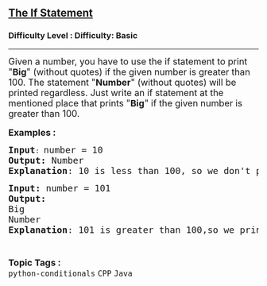 <h2><a href="https://www.geeksforgeeks.org/problems/the-if-statement/1?page=1&category=CPP&status=unsolved&sortBy=submissions">The If Statement</a></h2><h3>Difficulty Level : Difficulty: Basic</h3><hr><div class="problems_problem_content__Xm_eO"><p><span style="font-size: 18px;">Given a number, you have to use the if statement to print "<strong>Big</strong>" (without quotes) if the given number is greater than 100. The statement "<strong>Number</strong>" (without quotes) will be printed regardless.&nbsp;</span><span style="font-size: 18px;">Just write an if statement at the mentioned place that prints "</span><strong style="font-size: 18px;">Big</strong><span style="font-size: 18px;">" if the given number is greater than 100.</span><br><br><span style="font-size: 18px;"><strong>Examples :</strong></span></p>
<pre><span style="font-size: 18px;"><strong>Input</strong></span>: <span style="font-size: 18px;">number = 10
<strong>Output:</strong> Number&nbsp;
<strong>Explanation</strong>: 10 is less than 100, so we don't print Big and Number will be printed by default.
</span></pre>
<pre><span style="font-size: 18px;"><strong>Input: </strong>number = 101
<strong>Output:<br></strong>Big
Number
<strong>Explanation</strong>: 101 is greater than 100,so we print Big.</span></pre></div><br><p><span style=font-size:18px><strong>Topic Tags : </strong><br><code>python-conditionals</code>&nbsp;<code>CPP</code>&nbsp;<code>Java</code>&nbsp;